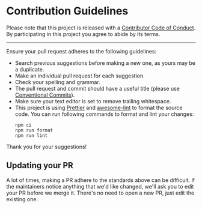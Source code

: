 # Contribution Guidelines

Please note that this project is released with a
[Contributor Code of Conduct](code-of-conduct.md). By participating in this
project you agree to abide by its terms.

---

Ensure your pull request adheres to the following guidelines:

- Search previous suggestions before making a new one, as yours may be a duplicate.
- Make an individual pull request for each suggestion.
- Check your spelling and grammar.
- The pull request and commit should have a useful title (please
  use [Conventional Commits](https://www.conventionalcommits.org/)).
- Make sure your text editor is set to remove trailing whitespace.
- This project is using [Prettier](https://prettier.io/)
  and [awesome-lint](https://github.com/sindresorhus/awesome-lint) to format the source code. You can run following
  commands to format and lint your changes:
  ```shell
  npm ci
  npm run format
  npm run lint
  ```

Thank you for your suggestions!

## Updating your PR

A lot of times, making a PR adhere to the standards above can be difficult.
If the maintainers notice anything that we'd like changed, we'll ask you to
edit your PR before we merge it. There's no need to open a new PR, just edit
the existing one.
